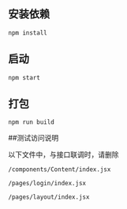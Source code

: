 ## 安装依赖

```
npm install
```

## 启动

```
npm start
```

## 打包

```
npm run build
```


##测试访问说明

以下文件中，与接口联调时，请删除

```
/components/Content/index.jsx

/pages/login/index.jsx

/pages/layout/index.jsx
